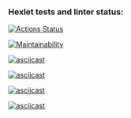 ### Hexlet tests and linter status:
[![Actions Status](https://github.com/vshtytser/python-project-49/workflows/hexlet-check/badge.svg)](https://github.com/vshtytser/python-project-49/actions)

[![Maintainability](https://api.codeclimate.com/v1/badges/789ac1f479666ecbeea8/maintainability)](https://codeclimate.com/github/vshtytser/python-project-49/maintainability)

[![asciicast](https://asciinema.org/a/KXgxdzO724yZNUDoDDsjr0S5R.svg)](https://asciinema.org/a/KXgxdzO724yZNUDoDDsjr0S5R)

[![asciicast](https://asciinema.org/a/590778.svg)](https://asciinema.org/a/590778)

[![asciicast](https://asciinema.org/a/FrvjJA2fJovFn0MWDwU7OarmY.svg)](https://asciinema.org/a/FrvjJA2fJovFn0MWDwU7OarmY)

[![asciicast](https://asciinema.org/a/nDXM3NLEin9hC9VQUqFJHbLqa.svg)](https://asciinema.org/a/nDXM3NLEin9hC9VQUqFJHbLqa)